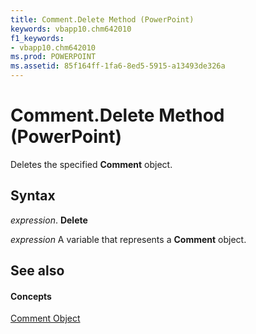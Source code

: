 ```yaml
---
title: Comment.Delete Method (PowerPoint)
keywords: vbapp10.chm642010
f1_keywords:
- vbapp10.chm642010
ms.prod: POWERPOINT
ms.assetid: 85f164ff-1fa6-8ed5-5915-a13493de326a
---
```



# Comment.Delete Method (PowerPoint)

Deletes the specified  **Comment** object.


## Syntax

 _expression_. **Delete**

 _expression_ A variable that represents a **Comment** object.


## See also


#### Concepts


[Comment Object](comment-object-powerpoint.md)

